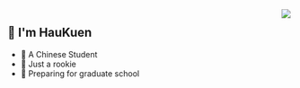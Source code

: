 <img align="right" src="https://github-readme-stats.vercel.app/api?username=HauKuen&show_icons=true&theme=gruvbox" />

## 👋  I'm HauKuen
- :runner: A Chinese Student
- :chicken: Just a rookie
- :book: Preparing for graduate school